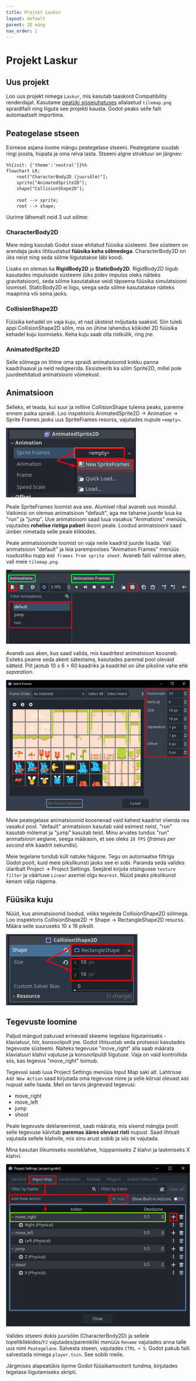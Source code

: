 ```yaml
---
title: Projekt Laskur
layout: default
parent: 2D mäng
nav_order: 1
---
```


# Projekt Laskur

## Uus projekt

Loo uus projekt nimega `Laskur`, mis kasutab taaskord Compatibility renderdajat. Kasutame [peatüki sissejuhatuses](https://taavippp.github.io/godot/2d-mang/) allalaetud `tilemap.png` spraidifaili ning liiguta see projekti kausta. Godot peaks selle faili automaatselt importima.

## Peategelase stseen

Esimese asjana loome mängu peategelase stseeni. Peategelane suudab ringi joosta, hüpata ja oma relva lasta. Stseeni algne struktuur on järgnev:

```mermaid
%%{init: {'theme':'neutral'}}%%
flowchart LR;
	root["CharacterBody2D (juursõlm)"];
	sprite["AnimatedSprite2D"];
	shape["CollisionShape2D"];

	root --> sprite;
	root --> shape;
```

Uurime lähemalt neid 3 uut sõlme:

### CharacterBody2D

Meie mäng kasutab Godot sisse ehitatud füüsika süsteemi. See süsteem on arendaja jaoks lihtsustatud **füüsika keha sõlmedega**. CharacterBody2D on üks neist ning seda sõlme liigutatakse läbi koodi.

Lisaks on olemas ka **RigidBody2D** ja **StaticBody2D**. RigidBody2D liigub kasutades impulsside süsteemi (üks pidev impulss oleks näiteks gravitatsioon), seda sõlme kasutatakse veidi täpsema füüsika simulatsiooni loomisel. StaticBody2D ei liigu, seega seda sõlme kasutatakse näiteks maapinna või seina jaoks.

### CollisionShape2D

Füüsika kehadel on vaja kuju, et nad üksteist mõjutada saaksid. Siin tuleb appi CollisionShape2D sõlm, mis on ühine lahendus kõikidel 2D füüsika kehadel kuju loomiseks. Keha kuju saab olla ristkülik, ring jne.

### AnimatedSprite2D

Selle sõlmega on lihtne oma spraidi animatsioonid kokku panna kaadrihaaval ja neid redigeerida. Eksisteerib ka sõlm Sprite2D, millel pole juurdeehitatud animatsiooni võimekust.

## Animatsioon

Selleks, et teada, kui suur ja milline CollisionShape tulema peaks, paneme ennem paika spraidi. Loo inspektoris AnimatedSprite2D -> Animation -> Sprite Frames jaoks uus SpriteFrames resurss, vajutades nupule `<empty>`.

![SpriteFrames loomine](./pildid/projekt-laskur/spriteframes-loomine.png)

Peale SpriteFrames loomist ava see. Alumisel ribal avaneb uus moodul. Vaikimisi on olemas animatsioon "default", aga me tahame juurde luua ka "run" ja "jump". Uue animatsiooni saad luua vasakus "Animations" menüüs, vajutades **rohelise ristiga paberi** ikooni peale. Loodud animatsiooni saad ümber nimetada
selle peale klikkides.

Peale animatsioonide loomist on vaja neile kaadrid juurde lisada. Vali animatsioon "default" ja leia parempoolses "Animation Frames" menüüs ruudustiku nupp `Add frames from sprite sheet`. Avaneb faili valimise aken, vali meie `tilemap.png`.

![Animatsioonide loomine SpriteFrames kaudu](./pildid/projekt-laskur/animatsioonide-loomine.png)

Avaneb uus aken, kus saad valida, mis kaadritest animatsioon koosneb. Esiteks peame seda akent sätestama, kasutades paremal pool olevaid sätteid. Pilt jaotub 10 x 6 = 60 kaadriks ja kaadritel on ühe piksline vahe ehk _separation_.

![Animatsiooni kaadrite valimine](./pildid/projekt-laskur/animatsiooni-kaadrid.png)

Meie peategelase animatsioonid koosnevad vaid kahest kaadrist viienda rea vasakul pool. "default" animatsioon kasutab vaid esimest neist, "run" kasutab mõlemat ja "jump" kasutab teist. Minu arvates tundus "run" animatsioon aeglane, seega määrasin, et see oleks `10 FPS` (_frames per second_ ehk kaadrit sekundis).

Meie tegelane tundub küll natuke hägune. Tegu on automaatse filtriga Godot poolt, kuid meie pikslikunsti jaoks see ei sobi. Paranda seda valides ülaribalt Project -> Project Settings. Seejärel kirjuta otsingusse `texture filter` ja väärtuse `Linear` asemel olgu `Nearest`. Nüüd peaks pikslikunst kenam välja nägema.

## Füüsika kuju

Nüüd, kus animatsioonid loodud, võiks tegeleda CollisionShape2D sõlmega. Loo inspektoris CollisionShape2D -> Shape -> RectangleShape2D resurss. Määra selle suuruseks 10 x 16 pikslit.

![Füüsika kuju detailid](./pildid/projekt-laskur/fuusika-kuju.png)

## Tegevuste loomine

Paljud mängud pakuvad erinevaid skeeme tegelase liigutamiseks - klaviatuur, hiir, konsoolipult jne. Godot lihtsustab seda protsessi kasutades tegevuste süsteemi. Näiteks tegevuse "move_right" alla saab määrata klaviatuuri klahvi vajutuse ja konsoolipuldi liigutuse. Vaja on vaid kontrollida siis, kas tegevus "move_right" toimub.

Tegevusi saab luua Project Settings menüüs Input Map saki alt. Lahtrisse `Add New Action` saad kirjutada oma tegevuse nime ja selle kõrval olevast `Add` nupust selle lisada. Meil on tarvis järgnevaid tegevusi:

-	move_right
-	move_left
-	jump
-	shoot

Peale tegevuste deklareerimist, saab määrata, mis sisend mängija poolt selle tegevuse käivitab **paremas ääres olevast risti** nupust. Saad lihtsalt vajutada sellele klahvile, mis sinu arust sobib ja siis `OK` vajutada.

Mina kasutan liikumiseks nooleklahve, hüppamiseks Z klahvi ja laskmiseks X klahvi.

![Input map details](./pildid/projekt-laskur/input-map.png)

Valides stseeni dokis juursõlm (CharacterBody2D) ja sellele topeltklikkides/`F2` vajutades/paremkliki menüüs `Rename` vajutades anna talle uus nimi `Peategelane`. Salvesta stseen, vajutades `CTRL + S`. Godot pakub faili salvestada nimega `player.tscn`. See sobib meile.

Järgmises alapeatükis õpime Godot füüsikamootorit tundma, kirjutades tegelase liigutamiseks skripti.
